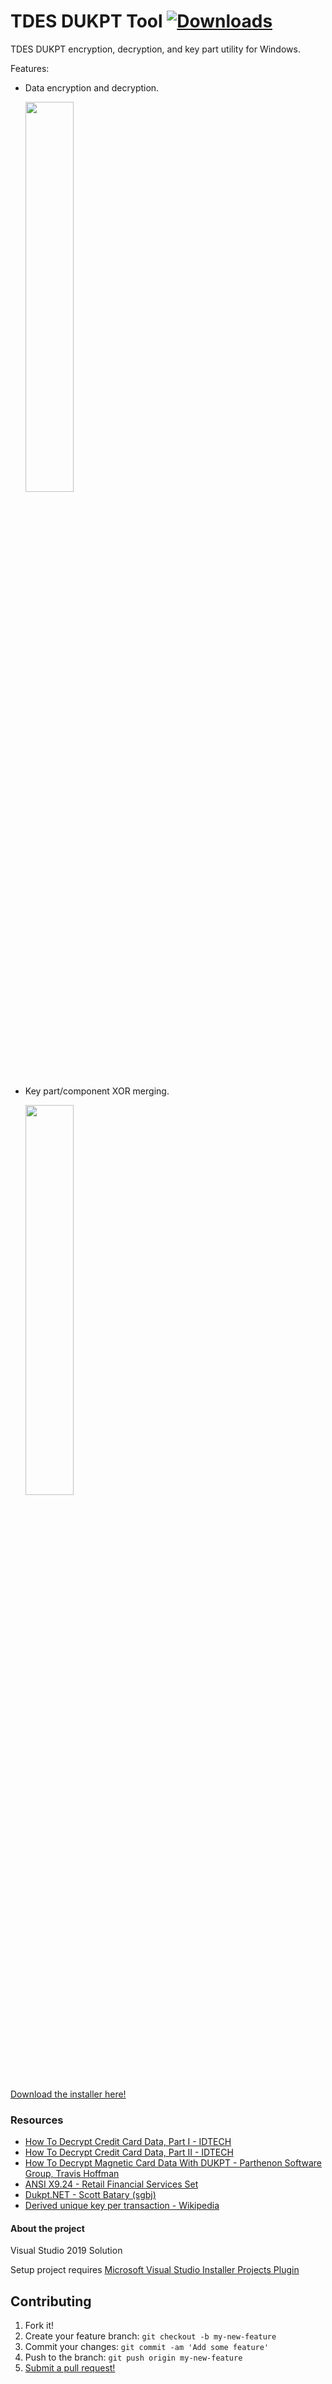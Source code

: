 # TDES DUKPT Tool [![Downloads](https://img.shields.io/github/downloads/rbonestell/tdesdukpttool/total)](https://github.com/rbonestell/TDESDUKPTTool/releases/latest)
TDES DUKPT encryption, decryption, and key part utility for Windows.

Features:
* Data encryption and decryption.

  <img src="https://i.imgur.com/2oOi5UXl.png" width="40%">

* Key part/component XOR merging.

  <img src="https://i.imgur.com/898rre0.png" width="40%">
  
[Download the installer here!](https://github.com/rbonestell/TDESDUKPTTool/releases/latest)

### Resources
* [How To Decrypt Credit Card Data, Part I - IDTECH](https://idtechproducts.com/how-to-decrypt-credit-card-data-part-i/)
* [How To Decrypt Credit Card Data, Part II - IDTECH](https://idtechproducts.com/how-to-decrypt-credit-card-data-part-ii/)
* [How To Decrypt Magnetic Card Data With DUKPT - Parthenon Software Group, Travis Hoffman](https://www.parthenonsoftware.com/blog/how-to-decrypt-magnetic-stripe-scanner-data-with-dukpt/)
* [ANSI X9.24 - Retail Financial Services Set](https://webstore.ansi.org/Standards/ASCX9/ANSIX924RetailFinancial)
* [Dukpt.NET - Scott Batary (sgbj)](http://sgbj.github.io/Dukpt.NET/)
* [Derived unique key per transaction - Wikipedia](https://en.wikipedia.org/wiki/Derived_unique_key_per_transaction)

#### About the project
Visual Studio 2019 Solution

Setup project requires [Microsoft Visual Studio Installer Projects Plugin](https://marketplace.visualstudio.com/items?itemName=VisualStudioClient.MicrosoftVisualStudio2017InstallerProjects)

## Contributing

1. Fork it!
2. Create your feature branch: `git checkout -b my-new-feature`
3. Commit your changes: `git commit -am 'Add some feature'`
4. Push to the branch: `git push origin my-new-feature`
5. [Submit a pull request!](https://github.com/rbonestell/TDESDUKPTTool/pull/new/master)
